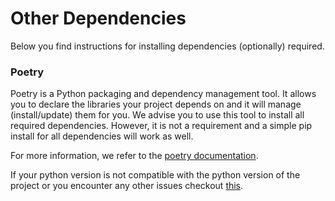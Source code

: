 # Other Dependencies
Below you find instructions for installing dependencies (optionally) required.

### Poetry 
Poetry is a Python packaging and dependency management tool. It allows you to declare the libraries your project depends on and it will manage (install/update) them for you. We advise you to use this tool to install all required dependencies. However, it is not a requirement and a simple pip install for all dependencies will work as well. 

For more information, we refer to the [poetry documentation](https://python-poetry.org/docs/).

If your python version is not compatible with the python version of the project or you encounter any other issues checkout [this](issues.md).


